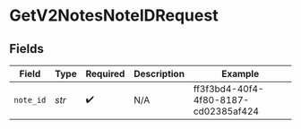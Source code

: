 # GetV2NotesNoteIDRequest


## Fields

| Field                                | Type                                 | Required                             | Description                          | Example                              |
| ------------------------------------ | ------------------------------------ | ------------------------------------ | ------------------------------------ | ------------------------------------ |
| `note_id`                            | *str*                                | :heavy_check_mark:                   | N/A                                  | ff3f3bd4-40f4-4f80-8187-cd02385af424 |